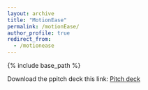 ```yaml
---
layout: archive
title: "MotionEase"
permalink: /motionEase/
author_profile: true
redirect_from:
  - /motionease
---
```



{% include base_path %}

Download the ppitch deck this link:
[Pitch deck](/files/MotionEase_pitch.pdf)